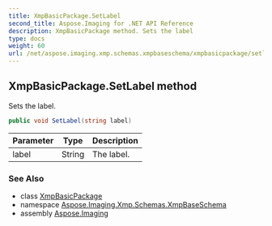 ```yaml
---
title: XmpBasicPackage.SetLabel
second_title: Aspose.Imaging for .NET API Reference
description: XmpBasicPackage method. Sets the label
type: docs
weight: 60
url: /net/aspose.imaging.xmp.schemas.xmpbaseschema/xmpbasicpackage/setlabel/
---
```

## XmpBasicPackage.SetLabel method

Sets the label.

```csharp
public void SetLabel(string label)
```

| Parameter | Type | Description |
| --- | --- | --- |
| label | String | The label. |

### See Also

* class [XmpBasicPackage](../)
* namespace [Aspose.Imaging.Xmp.Schemas.XmpBaseSchema](../../xmpbasicpackage/)
* assembly [Aspose.Imaging](../../../)


